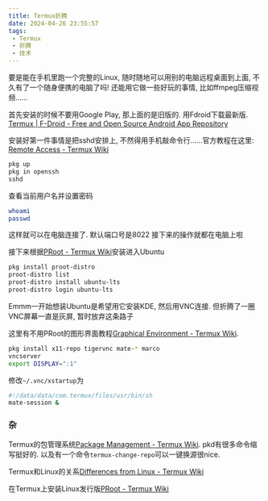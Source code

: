 ```yaml
---
title: Termux折腾
date: 2024-04-26 23:55:57
tags:
 - Termux
 - 折腾
 - 技术
---
```


要是能在手机里跑一个完整的Linux, 随时随地可以用别的电脑远程桌面到上面, 不久有了一个随身便携的电脑了吗! 还能用它做一些好玩的事情, 比如ffmpeg压缩视频......

<!-- more -->

首先安装的时候不要用Google Play, 那上面的是旧版的. 用Fdroid下载最新版. [Termux | F-Droid - Free and Open Source Android App Repository](https://f-droid.org/zh_Hans/packages/com.termux/)

安装好第一件事情是把sshd安排上, 不然得用手机敲命令行......官方教程在这里: [Remote Access - Termux Wiki](https://wiki.termux.com/wiki/Remote_Access#Using_the_SSH_server)

```bash
pkg up
pkg in openssh
sshd
```

查看当前用户名并设置密码

```bash
whoami
passwd
```
这样就可以在电脑连接了. 默认端口号是8022
接下来的操作就都在电脑上啦

接下来根据[PRoot - Termux Wiki](https://wiki.termux.com/wiki/PRoot#Installing_Linux_distributions)安装进入Ubuntu

```bash
pkg install proot-distro
proot-distro list
proot-distro install ubuntu-lts
proot-distro login ubuntu-lts
```

Emmm一开始想装Ubuntu是希望用它安装KDE, 然后用VNC连接. 但折腾了一圈VNC屏幕一直是灰屏, 暂时放弃这条路子

这里有不用PRoot的图形界面教程[Graphical Environment - Termux Wiki](https://wiki.termux.com/wiki/Graphical_Environment).

```bash
pkg install x11-repo tigervnc mate-* marco
vncserver 
export DISPLAY=":1"
```

修改`~/.vnc/xstartup`为

```bash
#!/data/data/com.termux/files/usr/bin/sh
mate-session &
```

### 杂

Termux的包管理系统[Package Management - Termux Wiki](https://wiki.termux.com/wiki/Package_Management). pkd有很多命令缩写挺好的. 以及有一个命令`termux-change-repo`可以一键换源很nice.

Termux和Linux的关系[Differences from Linux - Termux Wiki](https://wiki.termux.com/wiki/Differences_from_Linux)

在Termux上安装Linux发行版[PRoot - Termux Wiki](https://wiki.termux.com/wiki/PRoot#Installing_Linux_distributions)



